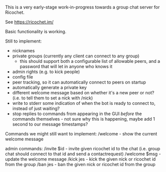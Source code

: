 This is a very early-stage work-in-progress towards a group chat server for Ricochet.

See https://ricochet.im/

Basic functionality is working.

Still to implement:
 - nicknames
 - private groups (currently any client can connect to any group)
   - this should support both a configurable list of allowable peers, and a password that will let in anyone who knows it
 - admin rights (e.g. to kick people)
 - config file
 - peer tracking, so it can automatically connect to peers on startup
 - automatically generate a private key
 - different welcome message based on whether it's a new peer or not? (i.e. to tell them to set a nick with /nick)
 - write to stderr some indication of when the bot is ready to connect to, instead of just waiting?
 - stop replies to commands from appearing in the GUI *before* the commands themselves - not sure why this is happening, maybe add 1 second to our message timestamps?

Commands we might still want to implement:
 /welcome      - show the current welcome message

admin commands:
 /invite $id   - invite given ricochet id to the chat (i.e. group chat should connect to that id and send a contactrequest)
 /welcome $msg - update the welcome message
 /kick jes     - kick the given nick or ricochet id from the group
 /ban jes      - ban the given nick or ricochet id from the group
